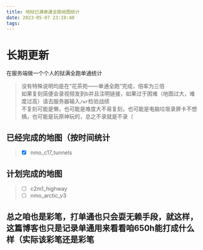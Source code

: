 ```yaml
---
title: 地狱已满单通全跑地图统计
date: 2023-05-07 23:19:40
tags:
---
```


# 长期更新
在服务端做一个个人的狱满全跑单通统计
>没有特殊说明均是在“花茶苑——单通全跑”完成，倍率为三倍   
如果复刻简便会录视频发到b并且注明链接，如果过于困难（地图过大，难度过高）请去服务器输入`/wr`检验战绩    
不复刻可能是懒，也可能是难度大不易复刻，也可能是电脑垃圾录屏卡不想搞，也可能是玩原神玩的，总之不录就是不录（    

<!--more-->

## 已经完成的地图（按时间统计   

>- [x] nmo_c17_tunnels  

## 计划完成的地图   

>- [ ] c2m1_highway
>- [ ] nmo_arctic_v3

## 总之咱也是彩笔，打单通也只会耍无赖手段，就这样，这篇博客也只是记录单通用来看看咱650h能打成什么样（实际该彩笔还是彩笔
